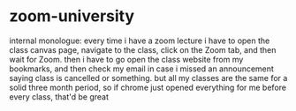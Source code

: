 # zoom-university

internal monologue: every time i have a zoom lecture i have to open the class canvas page, navigate to the class, click on the Zoom tab, and then wait for Zoom. then i have to go open the class website from my bookmarks, and then check my email in case i missed an announcement saying class is cancelled or something. but all my classes are the same for a solid three month period, so if chrome just opened everything for me before every class, that'd be great